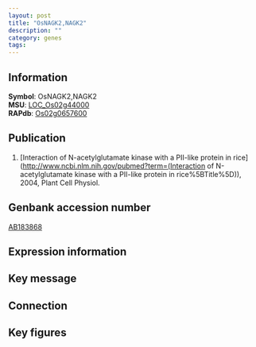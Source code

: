 ```yaml
---
layout: post
title: "OsNAGK2,NAGK2"
description: ""
category: genes
tags: 
---
```


## Information
__Symbol__: OsNAGK2,NAGK2  
__MSU__: [LOC_Os02g44000](http://rice.plantbiology.msu.edu/cgi-bin/ORF_infopage.cgi?orf=LOC_Os02g44000)  
__RAPdb__: [Os02g0657600](http://rapdb.dna.affrc.go.jp/viewer/gbrowse_details/irgsp1?name=Os02g0657600)  

## Publication
1. [Interaction of N-acetylglutamate kinase with a PII-like protein in rice](http://www.ncbi.nlm.nih.gov/pubmed?term=(Interaction of N-acetylglutamate kinase with a PII-like protein in rice%5BTitle%5D)), 2004, Plant Cell Physiol.

## Genbank accession number
[AB183868](http://www.ncbi.nlm.nih.gov/nuccore/AB183868)

## Expression information

## Key message

## Connection

## Key figures



